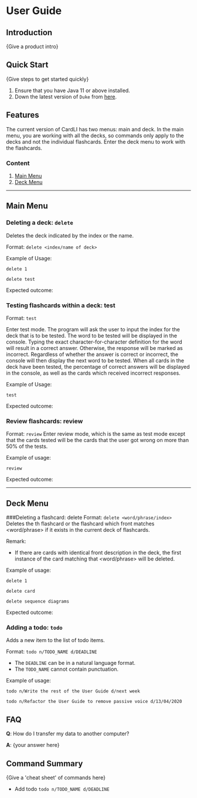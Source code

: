 # User Guide

## Introduction

{Give a product intro}

## Quick Start

{Give steps to get started quickly}

1. Ensure that you have Java 11 or above installed.
1. Down the latest version of `Duke` from [here](http://link.to/duke).

## Features 
The current version of CardLI has two menus: main and deck. In the main menu, you are working with
all the decks, so commands only apply to the decks and not the individual flashcards. Enter the deck
menu to work with the flashcards.

### Content
1. [Main Menu](#main-menu)
2. [Deck Menu](#deck-menu)

---

## Main Menu
### Deleting a deck: `delete`
Deletes the deck indicated by the index or the name.

Format: `delete <index/name of deck>`

Example of Usage:

`delete 1`

`delete test`

Expected outcome:

### Testing flashcards within a deck: test
Format: `test`

Enter test mode. The program will ask the user to input the index for the deck that is to be tested.
The word to be tested will be displayed in the console. 
Typing the exact character-for-character definition for the word will result in a correct answer. 
Otherwise, the response will be marked as incorrect. Regardless of whether the answer is correct 
or incorrect, the console will then display the next word to be tested. When all cards in the deck 
have been tested, the percentage of correct answers will be displayed in the console, as well as the 
cards which received incorrect responses.

Example of Usage:

`test`

Expected outcome:


### Review flashcards: review
Format: `review`
Enter review mode, which is the same as test mode except that the cards tested will be the cards 
that the user got wrong on more than 50% of the tests.

Example of usage:

`review`

Expected outcome:

---
## Deck Menu
###Deleting a flashcard: delete
Format: `delete <word/phrase/index>`
Deletes the <index>th flashcard or the flashcard which front matches <word/phrase> if it 
exists in the current deck of flashcards.

Remark:
* If there are cards with identical front description in the deck, the first instance of the card 
matching that <word/phrase> will be deleted.

Example of usage:

`delete 1`

`delete card`

`delete sequence diagrams`

Expected outcome:


### Adding a todo: `todo`
Adds a new item to the list of todo items.

Format: `todo n/TODO_NAME d/DEADLINE`

* The `DEADLINE` can be in a natural language format.
* The `TODO_NAME` cannot contain punctuation.  

Example of usage: 

`todo n/Write the rest of the User Guide d/next week`

`todo n/Refactor the User Guide to remove passive voice d/13/04/2020`

## FAQ

**Q**: How do I transfer my data to another computer? 

**A**: {your answer here}

## Command Summary

{Give a 'cheat sheet' of commands here}

* Add todo `todo n/TODO_NAME d/DEADLINE`
